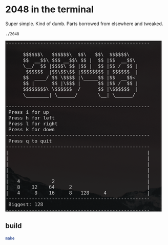 2048 in the terminal
====================

Super simple. Kind of dumb. Parts borrowed from elsewhere and tweaked.

`./2048`

![screenshot](screenshot.png)

build
-----

```sh
make
```
